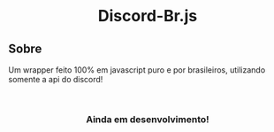 <div align="center">
   <br />
   <p style="font-size=20px">
   <h1>Discord-Br.js</h1>
   </p>
</div>

## Sobre

Um wrapper feito 100% em javascript puro e por brasileiros, utilizando somente a api do discord!

<div align="center">
   <br />
   <p style="font-size=10px">
   <h3>Ainda em desenvolvimento!</h3>
   </p>
</div>